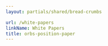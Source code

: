 ```yaml
---
layout: partials/shared/bread-crumbs

url: /white-papers
linkName: White Papers
title: orbs-position-paper
---
```

